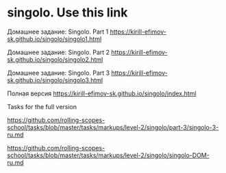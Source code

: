 # singolo. Use this link
Домашнее задание: Singolo. Part 1
https://kirill-efimov-sk.github.io/singolo/singolo1.html

Домашнее задание: Singolo. Part 2
https://kirill-efimov-sk.github.io/singolo/singolo2.html

Домашнее задание: Singolo. Part 3
https://kirill-efimov-sk.github.io/singolo/singolo3.html


Полная версия
https://kirill-efimov-sk.github.io/singolo/index.html

Tasks for the full version

https://github.com/rolling-scopes-school/tasks/blob/master/tasks/markups/level-2/singolo/part-3/singolo-3-ru.md

https://github.com/rolling-scopes-school/tasks/blob/master/tasks/markups/level-2/singolo/singolo-DOM-ru.md
